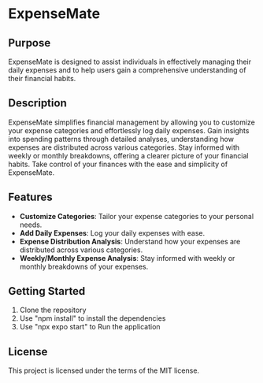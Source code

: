 # ExpenseMate

## Purpose

ExpenseMate is designed to assist individuals in effectively managing their daily expenses and to help users gain a comprehensive understanding of their financial habits.

## Description

ExpenseMate simplifies financial management by allowing you to customize your expense categories and effortlessly log daily expenses. Gain insights into spending patterns through detailed analyses, understanding how expenses are distributed across various categories. Stay informed with weekly or monthly breakdowns, offering a clearer picture of your financial habits. Take control of your finances with the ease and simplicity of ExpenseMate.

## Features

- **Customize Categories**: Tailor your expense categories to your personal needs.
- **Add Daily Expenses**: Log your daily expenses with ease.
- **Expense Distribution Analysis**: Understand how your expenses are distributed across various categories.
- **Weekly/Monthly Expense Analysis**: Stay informed with weekly or monthly breakdowns of your expenses.

## Getting Started

1. Clone the repository
2. Use "npm install" to install the dependencies
3. Use "npx expo start" to Run the application

## License

This project is licensed under the terms of the MIT license.